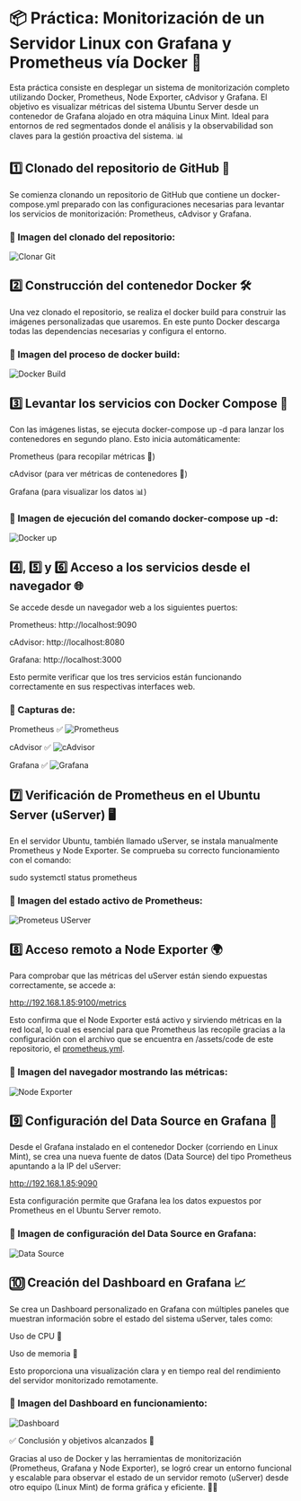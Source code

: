 # 📦 Práctica: Monitorización de un Servidor Linux con Grafana y Prometheus vía Docker 🐳

Esta práctica consiste en desplegar un sistema de monitorización completo utilizando Docker, Prometheus, Node Exporter, cAdvisor y Grafana. El objetivo es visualizar métricas del sistema Ubuntu Server desde un contenedor de Grafana alojado en otra máquina Linux Mint. Ideal para entornos de red segmentados donde el análisis y la observabilidad son claves para la gestión proactiva del sistema. 📊

## 1️⃣ Clonado del repositorio de GitHub 🧬

Se comienza clonando un repositorio de GitHub que contiene un docker-compose.yml preparado con las configuraciones necesarias para levantar los servicios de monitorización: Prometheus, cAdvisor y Grafana.

### 📸 Imagen del clonado del repositorio:

![Clonar Git](https://github.com/marconajcoz/pps-1033563/raw/main/RA5/RA5_3/assets/images/1-ClonarGitHub.PNG)

## 2️⃣ Construcción del contenedor Docker 🛠️

Una vez clonado el repositorio, se realiza el docker build para construir las imágenes personalizadas que usaremos. En este punto Docker descarga todas las dependencias necesarias y configura el entorno.

### 📸 Imagen del proceso de docker build:

![Docker Build](https://github.com/marconajcoz/pps-1033563/raw/main/RA5/RA5_3/assets/images/2-BuildDocker.PNG)

## 3️⃣ Levantar los servicios con Docker Compose 🚀

Con las imágenes listas, se ejecuta docker-compose up -d para lanzar los contenedores en segundo plano. Esto inicia automáticamente:

Prometheus (para recopilar métricas 🧠)

cAdvisor (para ver métricas de contenedores 🐳)

Grafana (para visualizar los datos 📊)

### 📸 Imagen de ejecución del comando docker-compose up -d:

![Docker up](https://github.com/marconajcoz/pps-1033563/raw/main/RA5/RA5_3/assets/images/3-LevantarServicios.PNG)

## 4️⃣, 5️⃣ y 6️⃣ Acceso a los servicios desde el navegador 🌐

Se accede desde un navegador web a los siguientes puertos:

Prometheus: http://localhost:9090

cAdvisor: http://localhost:8080

Grafana: http://localhost:3000

Esto permite verificar que los tres servicios están funcionando correctamente en sus respectivas interfaces web.

### 📸 Capturas de:

Prometheus ✅
![Prometheus](https://github.com/marconajcoz/pps-1033563/raw/main/RA5/RA5_3/assets/images/4-Prometheus.PNG)

cAdvisor ✅
![cAdvisor](https://github.com/marconajcoz/pps-1033563/raw/main/RA5/RA5_3/assets/images/5-cAdvisor.PNG)

Grafana ✅
![Grafana](https://github.com/marconajcoz/pps-1033563/raw/main/RA5/RA5_3/assets/images/6-Grafana.PNG)

## 7️⃣ Verificación de Prometheus en el Ubuntu Server (uServer) 🖥️

En el servidor Ubuntu, también llamado uServer, se instala manualmente Prometheus y Node Exporter. Se comprueba su correcto funcionamiento con el comando:

sudo systemctl status prometheus

### 📸 Imagen del estado activo de Prometheus:

![Prometeus UServer](https://github.com/marconajcoz/pps-1033563/raw/main/RA5/RA5_3/assets/images/7-PrometheusFuncionaEnUServer.PNG)

## 8️⃣ Acceso remoto a Node Exporter 🌍

Para comprobar que las métricas del uServer están siendo expuestas correctamente, se accede a:

http://192.168.1.85:9100/metrics

Esto confirma que el Node Exporter está activo y sirviendo métricas en la red local, lo cual es esencial para que Prometheus las recopile gracias a la configuración con el archivo que se encuentra en /assets/code de este repositorio, el [prometheus.yml](https://github.com/marconajcoz/pps-1033563/blob/main/RA5/RA5_3/assets/code/prometheus.yml).

### 📸 Imagen del navegador mostrando las métricas:

![Node Exporter](https://github.com/marconajcoz/pps-1033563/raw/main/RA5/RA5_3/assets/images/8-MetricasUServer.PNG)

## 9️⃣ Configuración del Data Source en Grafana 📡

Desde el Grafana instalado en el contenedor Docker (corriendo en Linux Mint), se crea una nueva fuente de datos (Data Source) del tipo Prometheus apuntando a la IP del uServer:

http://192.168.1.85:9090

Esta configuración permite que Grafana lea los datos expuestos por Prometheus en el Ubuntu Server remoto.

### 📸 Imagen de configuración del Data Source en Grafana:

![Data Source](https://github.com/marconajcoz/pps-1033563/raw/main/RA5/RA5_3/assets/images/9-DataSourceHecho.PNG)

## 🔟 Creación del Dashboard en Grafana 📈

Se crea un Dashboard personalizado en Grafana con múltiples paneles que muestran información sobre el estado del sistema uServer, tales como:

Uso de CPU 🧠

Uso de memoria 💾

Esto proporciona una visualización clara y en tiempo real del rendimiento del servidor monitorizado remotamente.

### 📸 Imagen del Dashboard en funcionamiento:

![Dashboard](https://github.com/marconajcoz/pps-1033563/raw/main/RA5/RA5_3/assets/images/10-Monitorización.PNG)

✅ Conclusión y objetivos alcanzados 🎯

Gracias al uso de Docker y las herramientas de monitorización (Prometheus, Grafana y Node Exporter), se logró crear un entorno funcional y escalable para observar el estado de un servidor remoto (uServer) desde otro equipo (Linux Mint) de forma gráfica y eficiente. 🧑‍💻
